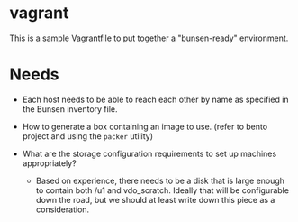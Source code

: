 # vagrant

This is a sample Vagrantfile to put together a "bunsen-ready" environment.

# Needs

- Each host needs to be able to reach each other by name as specified in the Bunsen inventory file.

- How to generate a box containing an image to use. (refer to bento project and using the `packer` utility)

- What are the storage configuration requirements to set up machines appropriately?
  - Based on experience, there needs to be a disk that is large enough to contain both /u1 and vdo_scratch.  Ideally that will be configurable down the road, but we should at least write down this piece as a consideration.

